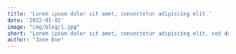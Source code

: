 ```yaml
---
title: 'Lorem ipsum dolor sit amet, consectetur adipiscing elit.'
date: '2022-01-02'
image: "img/blog/1.jpg"
short: "Lorem ipsum dolor sit amet, consectetur adipiscing elit, sed do eiusmod tempor incididunt ut labore et dolore magna aliqua."
author: "Jane Doe"
---
```

